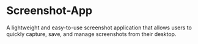 # Screenshot-App
A lightweight and easy-to-use screenshot application that allows users to quickly capture, save, and manage screenshots from their desktop.
